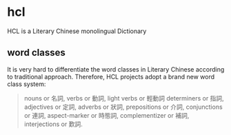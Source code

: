 # hcl
HCL is a Literary Chinese monolingual Dictionary
## word classes
It is very hard to differentiate the word classes in Literary Chinese according to traditional approach.
Therefore, HCL projects adopt a brand new word class system:
> nouns or 名詞,
> verbs or 動詞,
> light verbs or 輕動詞
> determiners or 指詞,
> adjectives or 定詞,
> adverbs or 狀詞,
> prepositions or 介詞,
> conjunctions or 連詞,
> aspect-marker or 時態詞,
> complementizer or 補詞,
> interjections or 歎詞.
